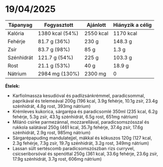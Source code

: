 # 19/04/2025

| Tápanyag      | Fogyasztott | Ajánlott | Hiányzik a célig |
|--------------|-------------|----------|------------------|
| Kalória      | 1380 kcal (54%) | 2550 kcal | 1170 kcal |
| Fehérje      | 81.7 g (36%) | 230 g | 148.3 g |
| Zsír         | 83.7 g (98%) | 85 g | 1.3 g |
| Szénhidrát   | 121.7 g (54%) | 225 g | 103.3 g |
| Rost         | 21.1 g (53%) | 40 g | 18.9 g |
| Nátrium      | 2984 mg (130%) | 2300 mg | 0 |

**Ételek:**
- Karfiolmassza kesudióval és padlizsánkrémmel, paradicsommal, paprikával és telemeával 200g (196 kcal, 3.9g fehérje, 10.1g zsír, 23.4g szénhidrát, 4.8g rost, 393mg nátrium)
- Krémleves kukorica, sárgarépa és paradicsomlé 350ml (235 kcal, 6.2g fehérje, 5.3g zsír, 43.1g szénhidrát, 6.5g rost, 651mg nátrium)
- Milánó csirke parmezánnal, mozzarellával, paradicsomszósszal és rukkola salátával 250g (461 kcal, 35.7g fehérje, 37.4g zsír, 17.6g szénhidrát, 2.9g rost, 985mg nátrium)
- Sárgarépapuding mandulatejjel, mákkal és kókuszos 120g (127 kcal, 2.3g fehérje, 7.3g zsír, 19.7g szénhidrát, 3.2g rost, 349mg nátrium)
- Lassan sült sertéscomb paradicsomszószban rizs curryvel, csicseriborsóval és spenóttal 250g (361 kcal, 33.6g fehérje, 23.6g zsír, 17.9g szénhidrát, 3.7g rost, 606mg nátrium)

